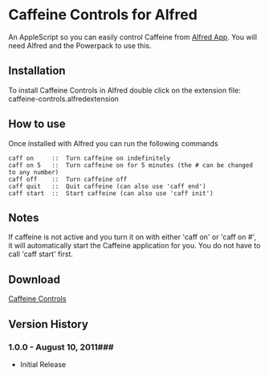 Caffeine Controls for Alfred
============

An AppleScript so you can easily control Caffeine from [Alfred App](http://alfredapp.com/). You will need Alfred and the Powerpack to use this.

Installation
----------------

To install Caffeine Controls in Alfred double click on the extension file: caffeine-controls.alfredextension

How to use
----------------

Once installed with Alfred you can run the following commands


    caff on     ::  Turn caffeine on indefinitely
    caff on 5   ::  Turn caffeine on for 5 minutes (the # can be changed to any number)
    caff off    ::  Turn caffeine off
    caff quit   ::  Quit caffeine (can also use 'caff end')
    caff start  ::  Start caffeine (can also use 'caff init')
      

Notes
----------------
If caffeine is not active and you turn it on with either 'caff on' or 'caff on #', it will automatically start the Caffeine application for you. You do not have to call 'caff start' first.


Download
----------------
[Caffeine Controls](http://dl.dropbox.com/u/45930/Alfred%20Apps/Spotify%20Controls/Spotify%20Controls.alfredextension)
    

## Version History ##
### 1.0.0 - August 10, 2011###
 
- Initial Release